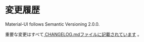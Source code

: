 # 変更履歴

<p class="description">Material-UI follows Semantic Versioning 2.0.0.</p>

重要な変更はすべて[ CHANGELOG.mdファイルに記載されています](https://github.com/mui-org/material-ui/blob/master/CHANGELOG.md) 。